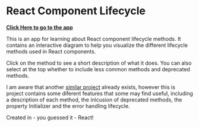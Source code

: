 # React Component Lifecycle

**[Click Here to go to the app](https://hallgm.github.io/react-component-lifecycle/)**

This is an app for learning about React component lifecycle methods. It contains an interactive diagram to help you visualize the different lifecycle methods used in React components.

Click on the method to see a short description of what it does. You can also select at the top whether to include less common methods and deprecated methods.

I am aware that another [similar project](https://github.com/wojtekmaj/react-lifecycle-methods-diagram) already exists, however this is project contains some diferent features that some may find useful, including a description of each method, the inlcusion of deprecated methods, the property Initializer and the error handling lifecycle.

Created in - you guessed it - React!
